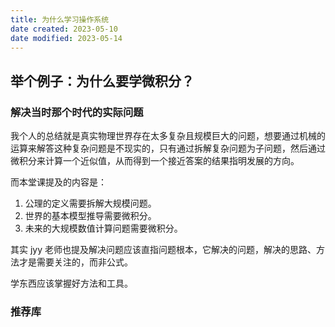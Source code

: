 ```yaml
---
title: 为什么学习操作系统
date created: 2023-05-10
date modified: 2023-05-14
---
```


## 举个例子：为什么要学微积分？

### 解决当时那个时代的实际问题

我个人的总结就是真实物理世界存在太多复杂且规模巨大的问题，想要通过机械的运算来解答这种复杂问题是不现实的，只有通过拆解复杂问题为子问题，然后通过微积分来计算一个近似值，从而得到一个接近答案的结果指明发展的方向。

而本堂课提及的内容是：

1. 公理的定义需要拆解大规模问题。
2. 世界的基本模型推导需要微积分。
3. 未来的大规模数值计算问题需要微积分。

其实 jyy 老师也提及解决问题应该直指问题根本，它解决的问题，解决的思路、方法才是需要关注的，而非公式。

学东西应该掌握好方法和工具。

### 推荐库
```
```